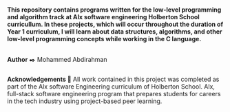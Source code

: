 #
**This repository contains programs written for the low-level programming and algorithm track at Alx software engineering Holberton School curricullum. In these projects, which will occur throughout the duration of Year 1 curriculum, I will learn about data structures, algorithms, and other low-level programming concepts while working in the C language.**
##
**Author** ✒️
Mohammed Abdirahman
#####
**Acknowledgements 🙏**
All work contained in this project was completed as part of the Alx software Engineering curriculum of Holberton School. Alx, full-stack software engineering program that prepares students for careers in the tech industry using project-based peer learning.
